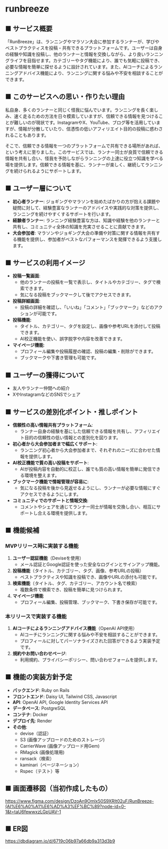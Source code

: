 # runbreeze
## ■ サービス概要

「RunBreeze」は、ランニングやマラソン大会に参加するランナーが、学びやベストプラクティスを投稿・共有できるプラットフォームです。ユーザーは自身の経験や知識を投稿し、他のランナーと情報を交換しながら、より良いランニングライフを目指せます。カテゴリーやタグ機能により、誰でも気軽に投稿でき、必要な情報を簡単に探せるように設計されています。また、AIコーチによるランニングアドバイス機能により、ランニングに関する悩みや不安を相談することができます。

## ■ このサービスへの思い・作りたい理由

私自身、多くのランナーと同じく怪我に悩んでいます。ランニングを長く楽しみ、速く走るための方法を日々模索していますが、信頼できる情報を見つけることが難しいのが現状です。InstagramやX、YouTube、ブログ等を活用していますが、情報が分散していたり、信憑性の低いアフィリエイト目的の投稿に惑わされることもあります。

そこで、信頼できる情報を一つのプラットフォームで共有できる場所があれば、という考えに至りました。このサービスでは、ランナー同士が良質で信頼できる情報を共有し合い、怪我を予防しながらランニングの上達に役立つ知識を学べる場を提供します。信頼できる情報を基に、ランナーが楽しく、継続してランニングを続けられるようにサポートします。

## ■ ユーザー層について

- **初心者ランナー**: ジョギングやマラソンを始めたばかりの方が抱える課題や疑問に対して、経験豊富なランナーのアドバイスや実践的な対策を提供し、ランニングを続けやすくするサポートを行います。
- **経験者ランナー**: ランニング経験豊富な方は、知識や経験を他のランナーと共有し、コミュニティ全体の知識を充実させることに貢献できます。
- **大会参加者**: マラソンやジョギング大会の準備や対策に関する情報を共有する機能を提供し、参加者がベストなパフォーマンスを発揮できるよう支援します。

## ■ サービスの利用イメージ

- **投稿一覧画面**:
    - 他のランナーの投稿を一覧で表示し、タイトルやカテゴリー、タグで検索できます。
    - 気になる投稿をブックマークして後でアクセスできます。
- **投稿詳細画面**:
    - 投稿の詳細を確認し、「いいね」「コメント」「ブックマーク」などのアクションが可能です。
- **投稿機能**:
    - タイトル、カテゴリー、タグを設定し、画像や参考URLを添付して投稿できます。
    - AI校正機能を使い、誤字脱字や内容を改善できます。
- **マイページ機能**:
    - プロフィール編集や投稿履歴の確認、投稿の編集・削除ができます。
    - ブックマークや下書き管理も可能です。

## ■ ユーザーの獲得について

- 友人やランナー仲間への紹介
- XやInstagramなどのSNSでシェア

## ■ サービスの差別化ポイント・推しポイント

- **信頼性の高い情報共有プラットフォーム**:
    - ランナー自身の経験を基にした信頼できる情報を共有し、アフィリエイト目的の信頼性の低い情報との差別化を図ります。
- **初心者から大会参加者まで幅広くサポート**:
    - ランニング初心者から大会参加者まで、それぞれのニーズに合わせた情報を提供します。
- **AI校正機能で質の高い投稿をサポート**:
    - AIが投稿内容を自動的に校正し、誰でも質の高い情報を簡単に発信できる環境を整えます。
- **ブックマーク機能で情報管理が容易に**:
    - 気になる投稿を後から見返せるようにし、ランナーが必要な情報にすぐアクセスできるようにします。
- **コミュニティでのサポートと情報交換**:
    - コメントやシェアを通じてランナー同士が情報を交換し合い、相互にサポートし合える環境を提供します。

## ■ 機能候補

### **MVPリリース時に実装する機能**

1. **ユーザー認証機能**（Deviseを使用）
    - メール認証とGoogle認証を使った安全なログインとサインアップ機能。
2. **投稿機能**（タイトル、カテゴリー、タグ、画像、参考URLの投稿）
    - ベストプラクティスや知識を投稿でき、画像やURLの添付も可能です。
3. **検索機能**（タイトル、タグ、カテゴリー、アカウント名で検索）
    - 複数条件で検索でき、投稿を簡単に見つけられます。
4. **マイページ機能**
    - プロフィール編集、投稿管理、ブックマーク、下書き保存が可能です。

### **本リリースで実装する機能**

1. **AIコーチによるランニングアドバイス機能**（OpenAI API使用）
    - AIコーチにランニングに関する悩みや不安を相談することができます。
    - プロフィールに対してパーソナライズされた回答ができるよう実装予定です。
2. **規約やお問い合わせページ**:
    - 利用規約、プライバシーポリシー、問い合わせフォームを提供します。

## ■ 機能の実装方針予定

- **バックエンド**: Ruby on Rails
- **フロントエンド**: Daisy UI, Tailwind CSS, Javascript
- **API**: OpenAI API, Google Identity Services API
- **データベース**: PostgreSQL
- **コンテナ**: Docker
- **デプロイ先**: Render
- **その他**:
    - devise（認証）
    - S3 (画像アップロードのためのストレージ)
    - CarrierWave (画像アップロード用Gem)
    - RMagick (画像処理用)
    - ransack（検索）
    - kaminari（ページネーション）
    - Rspec（テスト）等

## ■ 画面遷移図（当初作成したもの）
https://www.figma.com/design/DzoAn9Omlx50S9XRIt02uF/RunBreeze-(AI%E6%A0%A1%E6%AD%A3%EF%BC%89?node-id=0-1&t=taU6fewwxzLGpUAV-1

## ■ ER図
https://dbdiagram.io/d/6719c06b97a66db9a313d3b9

